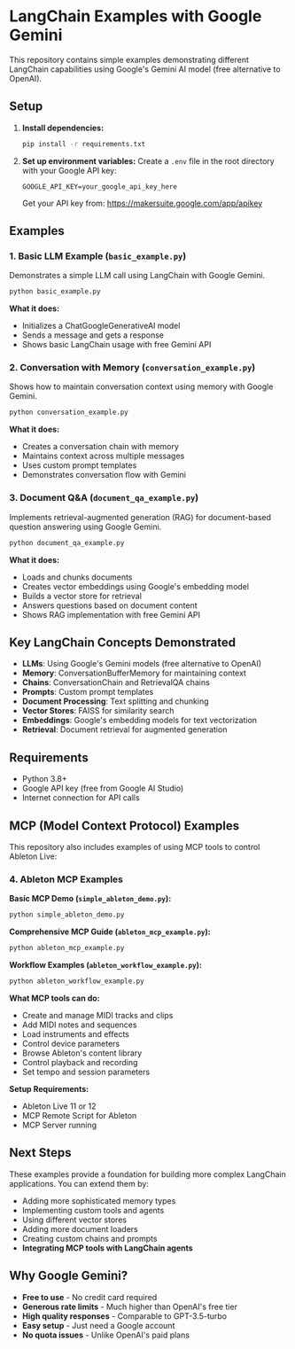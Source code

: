 # LangChain Examples with Google Gemini

This repository contains simple examples demonstrating different LangChain capabilities using Google's Gemini AI model (free alternative to OpenAI).

## Setup

1. **Install dependencies:**
   ```bash
   pip install -r requirements.txt
   ```

2. **Set up environment variables:**
   Create a `.env` file in the root directory with your Google API key:
   ```
   GOOGLE_API_KEY=your_google_api_key_here
   ```
   
   Get your API key from: https://makersuite.google.com/app/apikey

## Examples

### 1. Basic LLM Example (`basic_example.py`)
Demonstrates a simple LLM call using LangChain with Google Gemini.

```bash
python basic_example.py
```

**What it does:**
- Initializes a ChatGoogleGenerativeAI model
- Sends a message and gets a response
- Shows basic LangChain usage with free Gemini API

### 2. Conversation with Memory (`conversation_example.py`)
Shows how to maintain conversation context using memory with Google Gemini.

```bash
python conversation_example.py
```

**What it does:**
- Creates a conversation chain with memory
- Maintains context across multiple messages
- Uses custom prompt templates
- Demonstrates conversation flow with Gemini

### 3. Document Q&A (`document_qa_example.py`)
Implements retrieval-augmented generation (RAG) for document-based question answering using Google Gemini.

```bash
python document_qa_example.py
```

**What it does:**
- Loads and chunks documents
- Creates vector embeddings using Google's embedding model
- Builds a vector store for retrieval
- Answers questions based on document content
- Shows RAG implementation with free Gemini API

## Key LangChain Concepts Demonstrated

- **LLMs**: Using Google's Gemini models (free alternative to OpenAI)
- **Memory**: ConversationBufferMemory for maintaining context
- **Chains**: ConversationChain and RetrievalQA chains
- **Prompts**: Custom prompt templates
- **Document Processing**: Text splitting and chunking
- **Vector Stores**: FAISS for similarity search
- **Embeddings**: Google's embedding models for text vectorization
- **Retrieval**: Document retrieval for augmented generation

## Requirements

- Python 3.8+
- Google API key (free from Google AI Studio)
- Internet connection for API calls

## MCP (Model Context Protocol) Examples

This repository also includes examples of using MCP tools to control Ableton Live:

### 4. Ableton MCP Examples

**Basic MCP Demo (`simple_ableton_demo.py`):**
```bash
python simple_ableton_demo.py
```

**Comprehensive MCP Guide (`ableton_mcp_example.py`):**
```bash
python ableton_mcp_example.py
```

**Workflow Examples (`ableton_workflow_example.py`):**
```bash
python ableton_workflow_example.py
```

**What MCP tools can do:**
- Create and manage MIDI tracks and clips
- Add MIDI notes and sequences
- Load instruments and effects
- Control device parameters
- Browse Ableton's content library
- Control playback and recording
- Set tempo and session parameters

**Setup Requirements:**
- Ableton Live 11 or 12
- MCP Remote Script for Ableton
- MCP Server running

## Next Steps

These examples provide a foundation for building more complex LangChain applications. You can extend them by:

- Adding more sophisticated memory types
- Implementing custom tools and agents
- Using different vector stores
- Adding more document loaders
- Creating custom chains and prompts
- **Integrating MCP tools with LangChain agents**

## Why Google Gemini?

- **Free to use** - No credit card required
- **Generous rate limits** - Much higher than OpenAI's free tier
- **High quality responses** - Comparable to GPT-3.5-turbo
- **Easy setup** - Just need a Google account
- **No quota issues** - Unlike OpenAI's paid plans
